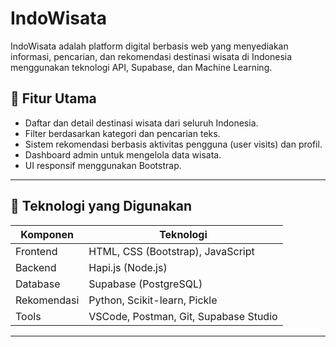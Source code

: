 # IndoWisata

IndoWisata adalah platform digital berbasis web yang menyediakan informasi, pencarian, dan rekomendasi destinasi wisata di Indonesia menggunakan teknologi API, Supabase, dan Machine Learning.

## 🧭 Fitur Utama
- Daftar dan detail destinasi wisata dari seluruh Indonesia.
- Filter berdasarkan kategori dan pencarian teks.
- Sistem rekomendasi berbasis aktivitas pengguna (user visits) dan profil.
- Dashboard admin untuk mengelola data wisata.
- UI responsif menggunakan Bootstrap.

---

## 🔧 Teknologi yang Digunakan

| Komponen             | Teknologi                                     |
|---------------------|-----------------------------------------------|
| Frontend            | HTML, CSS (Bootstrap), JavaScript             |
| Backend             | Hapi.js (Node.js)                             |
| Database            | Supabase (PostgreSQL)                         |
| Rekomendasi         | Python, Scikit-learn, Pickle                  |
| Tools               | VSCode, Postman, Git, Supabase Studio         |

---
